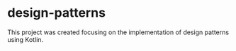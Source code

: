 # design-patterns

This project was created focusing on the implementation of design patterns using Kotlin.
